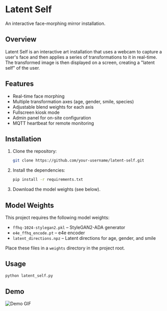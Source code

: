 # Latent Self

An interactive face-morphing mirror installation.

## Overview

Latent Self is an interactive art installation that uses a webcam to capture a user's face and then applies a series of transformations to it in real-time. The transformed image is then displayed on a screen, creating a "latent self" of the user.

## Features

*   Real-time face morphing
*   Multiple transformation axes (age, gender, smile, species)
*   Adjustable blend weights for each axis
*   Fullscreen kiosk mode
*   Admin panel for on-site configuration
*   MQTT heartbeat for remote monitoring

## Installation

1.  Clone the repository:
    ```bash
    git clone https://github.com/your-username/latent-self.git
    ```
2.  Install the dependencies:
    ```bash
    pip install -r requirements.txt
    ```
3.  Download the model weights (see below).

## Model Weights

This project requires the following model weights:

*   `ffhq-1024-stylegan2.pkl` – StyleGAN2-ADA generator
*   `e4e_ffhq_encode.pt` – e4e encoder
*   `latent_directions.npz` – Latent directions for age, gender, and smile

Place these files in a `weights` directory in the project root.

## Usage

```bash
python latent_self.py
```

## Demo

![Demo GIF](https://via.placeholder.com/600x400.gif?text=Demo+GIF+Placeholder)
